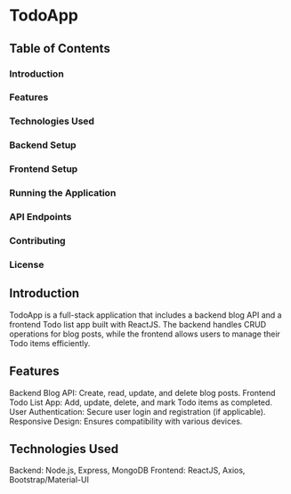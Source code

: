 # TodoApp

## Table of Contents
### Introduction
### Features
### Technologies Used
### Backend Setup
### Frontend Setup
### Running the Application
### API Endpoints
### Contributing
### License

## Introduction
TodoApp is a full-stack application that includes a backend blog API and a frontend Todo list app built with ReactJS. The backend handles CRUD operations for blog posts, while the frontend allows users to manage their Todo items efficiently.

## Features
Backend Blog API: Create, read, update, and delete blog posts.
Frontend Todo List App: Add, update, delete, and mark Todo items as completed.
User Authentication: Secure user login and registration (if applicable).
Responsive Design: Ensures compatibility with various devices.

## Technologies Used
Backend: Node.js, Express, MongoDB
Frontend: ReactJS, Axios, Bootstrap/Material-UI

